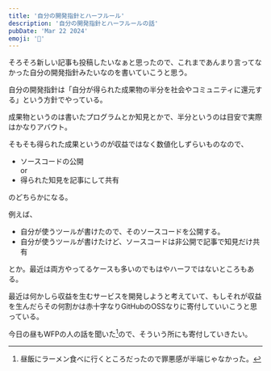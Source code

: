 ```yaml
---
title: '自分の開発指針とハーフルール'
description: '自分の開発指針とハーフルールの話'
pubDate: 'Mar 22 2024'
emoji: '🦊'
---
```


そろそろ新しい記事も投稿したいなぁと思ったので、これまであんまり言ってなかった自分の開発指針みたいなのを書いていこうと思う。

自分の開発指針は「自分が得られた成果物の半分を社会やコミュニティに還元する」という方針でやっている。

成果物というのは書いたプログラムとか知見とかで、半分というのは目安で実際はかなりアバウト。

そもそも得られた成果というのが収益ではなく数値化しずらいものなので、

- ソースコードの公開  
  or
- 得られた知見を記事にして共有

のどちらかになる。

例えば、

- 自分が使うツールが書けたので、そのソースコードを公開する。
- 自分が使うツールが書けたけど、ソースコードは非公開で記事で知見だけ共有

とか。最近は両方やってるケースも多いのでもはやハーフではないところもある。

最近は何かしら収益を生むサービスを開発しようと考えていて、もしそれが収益を生んだらその何割かは赤十字なりGitHubのOSSなりに寄付していいこうと思っている。

今日の昼もWFPの人の話を聞いた[^1]ので、そういう所にも寄付していきたい。

[^1]: 昼飯にラーメン食べに行くところだったので罪悪感が半端じゃなかった。
